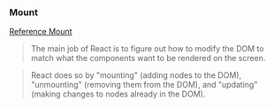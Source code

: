 ### Mount
[Reference Mount](https://stackoverflow.com/questions/31556450/what-is-mounting-in-react-js)
> The main job of React is to figure out how to modify the DOM to match what the components want to be rendered on the screen.

> React does so by "mounting" (adding nodes to the DOM), "unmounting" (removing them from the DOM), and "updating" (making changes to nodes already in the DOM).